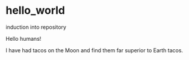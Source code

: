 # hello_world
induction into repository

Hello humans!

I have had tacos on the Moon and find them far superior to Earth tacos.
